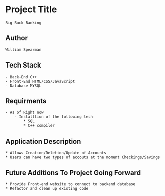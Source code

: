 # Project Title
    Big Buck Banking
## Author
    William Spearman
## Tech Stack
    - Back-End C++
    - Front-End HTML/CSS/JavaScript
    - Database MYSQL
## Requirments 
    - As of Right now 
        - Installtion of the following tech
            * SQL
            * C++ compiler
## Application Description
    * Allows Creation/Deletion/Update of Accounts
    * Users can have two types of accouts at the moment Checkings/Savings
## Future Additions To Project Going Forward
    * Provide Front-end website to connect to backend database
    * Refactor and clean up existing code 
